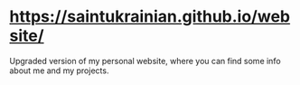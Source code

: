 # https://saintukrainian.github.io/website/
Upgraded version of my personal website, where you can find some info about me and my projects.
